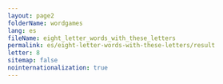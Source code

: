 ```yaml
---
layout: page2
folderName: wordgames
lang: es
fileName: eight_letter_words_with_these_letters
permalink: es/eight-letter-words-with-these-letters/result
letter: 8
sitemap: false
nointernationalization: true   
---
```

